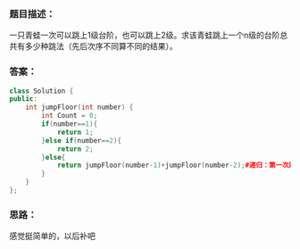 ### 题目描述：
一只青蛙一次可以跳上1级台阶，也可以跳上2级。求该青蛙跳上一个n级的台阶总共有多少种跳法（先后次序不同算不同的结果）。

### 答案：
```C++
class Solution {
public:
    int jumpFloor(int number) {
        int Count = 0;
        if(number==1){
            return 1;
        }else if(number==2){
            return 2;
        }else{
            return jumpFloor(number-1)+jumpFloor(number-2);#递归：第一次跳跃是1步和第以次跳跃是2步的两种情况
        }
    }
};
```
### 思路：
感觉挺简单的，以后补吧
